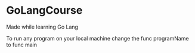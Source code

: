# GoLangCourse
Made while learning Go Lang

To run any program on your local machine change the func programName to func main
